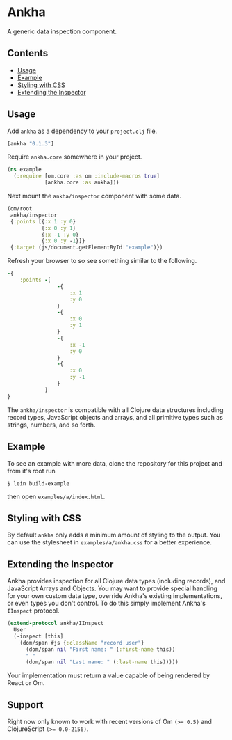# Ankha

A generic data inspection component.

## Contents

* [Usage](#usage)
* [Example](#example)
* [Styling with CSS](#styling-with-css)
* [Extending the Inspector](#extending-the-inspector)

## Usage

Add `ankha` as a dependency to your `project.clj` file.

```clojure
[ankha "0.1.3"]
```

Require `ankha.core` somewhere in your project.

```clojure
(ns example
  (:require [om.core :as om :include-macros true]
            [ankha.core :as ankha]))
```

Next mount the `ankha/inspector` component with some data.

```clojure
(om/root
 ankha/inspector
 {:points [{:x 1 :y 0}
		   {:x 0 :y 1}
		   {:x -1 :y 0}
	       {:x 0 :y -1}]}
 {:target (js/document.getElementById "example")})
```

Refresh your browser to so see something similar to the following.

```clojure
-{
	:points -[
				-{
					:x 1
					:y 0
				}
				-{
					:x 0
					:y 1
				}
				-{
					:x -1
					:y 0
				}
				-{
					:x 0
					:y -1
				}
			]
}
```

The `ankha/inspector` is compatible with all Clojure data structures
including record types, JavaScript objects and arrays, and all
primitive types such as strings, numbers, and so forth.

## Example

To see an example with more data, clone the repository for this
project and from it's root run

```
$ lein build-example
```

then open `examples/a/index.html`.

## Styling with CSS

By default `ankha` only adds a minimum amount of styling to the
output. You can use the stylesheet in `examples/a/ankha.css` for a
better experience.

## Extending the Inspector

Ankha provides inspection for all Clojure data types (including
records), and JavaScript Arrays and Objects. You may want to provide
special handling for your own custom data type, override Ankha's
existing implementations, or even types you don't control. To do this
simply implement Ankha's `IInspect` protocol.

```clj
(extend-protocol ankha/IInspect
  User
  (-inspect [this]
    (dom/span #js {:className "record user"}
	  (dom/span nil "First name: " (:first-name this))
	  " "
	  (dom/span nil "Last name: " (:last-name this)))))
```

Your implementation must return a value capable of being rendered by
React or Om.

## Support

Right now only known to work with recent versions of Om `(>= 0.5)`
and ClojureScript `(>= 0.0-2156)`.
